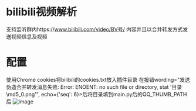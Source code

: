# bilibili视频解析
支持监听群内https://www.bilibili.com/video/BV号/ 内容并且以合并转发方式发送视频信息及视频

# 配置
使用Chrome cookies将bilibili的cookies.txt放入插件目录
在报错wording="发送伪造合并转发消息失败: Error: ENOENT: no such file or directory, stat '目录\md5_0.png'", echo={'seq': 6}>后将目录填到main.py后的QQ_THUMB_PATH后
 ![image](https://github.com/user-attachments/assets/96cf4964-83a3-4957-a47a-870b5b2b5249)
